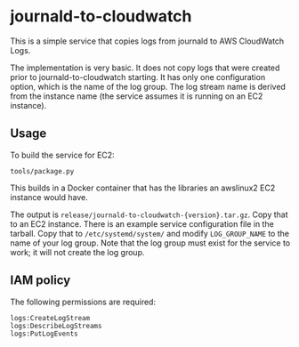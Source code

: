 # journald-to-cloudwatch

This is a simple service that copies logs from journald to AWS
CloudWatch Logs.

The implementation is very basic. It does not copy logs that were
created prior to journald-to-cloudwatch starting. It has only one
configuration option, which is the name of the log group. The log
stream name is derived from the instance name (the service assumes it
is running on an EC2 instance).

## Usage

To build the service for EC2:

    tools/package.py
    
This builds in a Docker container that has the libraries an awslinux2
EC2 instance would have.

The output is `release/journald-to-cloudwatch-{version}.tar.gz`. Copy
that to an EC2 instance. There is an example service configuration
file in the tarball. Copy that to `/etc/systemd/system/` and modify
`LOG_GROUP_NAME` to the name of your log group. Note that the log
group must exist for the service to work; it will not create the log
group.

## IAM policy

The following permissions are required:

    logs:CreateLogStream
    logs:DescribeLogStreams
    logs:PutLogEvents
